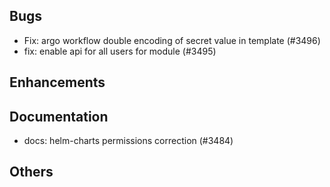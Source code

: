 ## Bugs
- Fix: argo workflow double encoding of secret value in template (#3496)
- fix: enable api for all users for module (#3495)
## Enhancements
## Documentation
- docs: helm-charts permissions correction (#3484)
## Others
